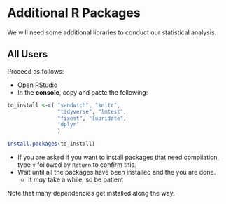 # Additional R Packages

We will need some additional libraries to conduct our statistical analysis.

## All Users

Proceed as follows:

* Open RStudio
* In the **console**, copy and paste the following:

```r
to_install <-c( "sandwich", "knitr",
                "tidyverse", "lmtest",
                "fixest", "lubridate", 
                "dplyr"
                )

install.packages(to_install)
```

* If you are asked if you want to install packages that need compilation, type `y` followed by `Return` to confirm this.
* Wait until all the packages have been installed and the you are done.
  * It *may* take a while, so be patient

Note that many dependencies get installed along the way.